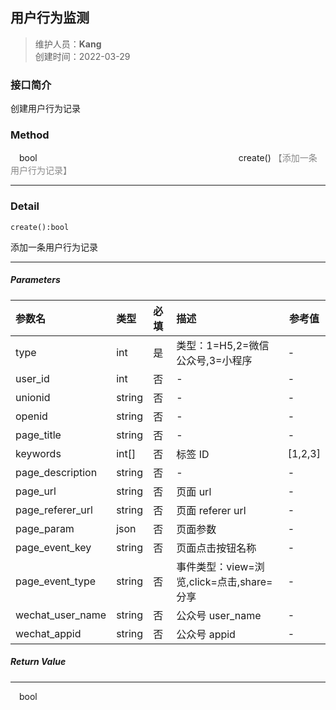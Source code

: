 ## 用户行为监测

> 维护人员：**Kang**  
> 创建时间：2022-03-29

### 接口简介

创建用户行为记录

### Method

&emsp;bool&emsp;&emsp;&emsp;&emsp;&emsp;&emsp;&emsp;&emsp;&emsp;&emsp;&emsp;&emsp;&emsp;&emsp;&emsp;&emsp;&emsp;&emsp;&emsp;&emsp;&emsp;&emsp;&emsp;create()&nbsp;<font color="#888">【添加一条用户行为记录】</font>

---

### Detail

<!-- <table><tr><td bgcolor=#ccc>void&emsp;<b>create()</b>&emsp;&emsp;&emsp;&emsp;&emsp;&emsp;&emsp;&emsp;&emsp;&emsp;&emsp;&emsp;&emsp;&emsp;&emsp;&emsp;&emsp;&emsp;&emsp;&emsp;&emsp;&emsp;&emsp;</td></tr></table> -->

```
create():bool

```

添加一条用户行为记录

---

##### Parameters

| 参数名           | 类型   | 必填 | 描述                                      | 参考值  |
| :--------------- | :----- | :--- | :---------------------------------------- | ------- |
| type             | int    | 是   | 类型：1=H5,2=微信公众号,3=小程序          | -       |
| user_id          | int    | 否   | -                                         | -       |
| unionid          | string | 否   | -                                         | -       |
| openid           | string | 否   | -                                         | -       |
| page_title       | string | 否   | -                                         | -       |
| keywords         | int[]  | 否   | 标签 ID                                   | [1,2,3] |
| page_description | string | 否   | -                                         | -       |
| page_url         | string | 否   | 页面 url                                  | -       |
| page_referer_url | string | 否   | 页面 referer url                          | -       |
| page_param       | json   | 否   | 页面参数                                  | -       |
| page_event_key   | string | 否   | 页面点击按钮名称                          | -       |
| page_event_type  | string | 否   | 事件类型：view=浏览,click=点击,share=分享 | -       |
| wechat_user_name | string | 否   | 公众号 user_name                          | -       |
| wechat_appid     | string | 否   | 公众号 appid                              | -       |

##### Return Value

---

&emsp;bool

<!-- ##### 返回正确 JSON 示例

```javascript
{
    "state": {
        "code": 10200,
        "msg": "ok"
    },
    "data": {
        "id": 307,  //流水id
        "real_name": "Tevin",  //用户名称
        "mobile": "暂无",  //用户手机
        "origin": "暂无",  //用户来源
        "created_at": "2016-04-04 20:00:00",  //加入时间
        "last_login": "2016-05-22 15:30:21",  //最后登录时间
        "log": []  //日志列表
    }
}
```

##### 返回错误 JSON 示例

```javascript
{
    "state": {
        "code": 10500
        "msg": "服务器未知报错"
    }
}
``` -->
